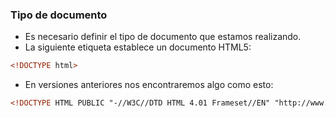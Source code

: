 ### Tipo de documento

- Es necesario definir el tipo de documento que estamos realizando. 
- La siguiente etiqueta establece un documento HTML5:
````HTML
<!DOCTYPE html>
````

- En versiones anteriores nos encontraremos algo como esto:
````HTML
<!DOCTYPE HTML PUBLIC "-//W3C//DTD HTML 4.01 Frameset//EN" "http://www.w3.org/TR/html4/frameset.dtd">
````